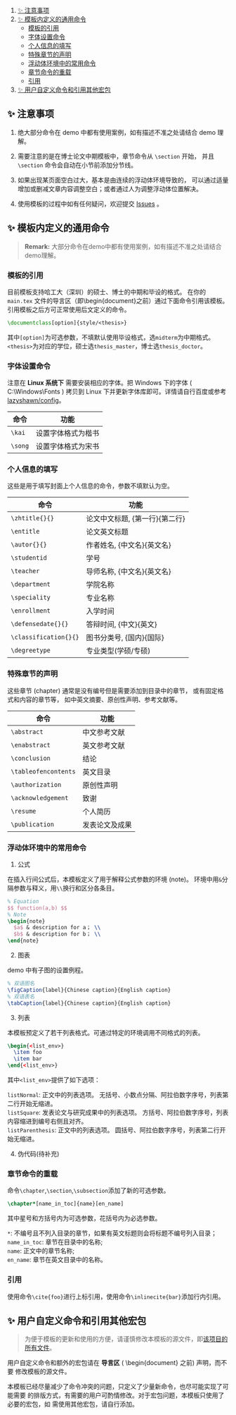 1. [✨ 注意事项](#✨-注意事项)
1. [✨ 模板内定义的通用命令](#✨-模板内定义的通用命令)
    * [模板的引用](#模板的引用)
    * [字体设置命令](#字体设置命令)
    * [个人信息的填写](#个人信息的填写)
    * [特殊章节的声明](#特殊章节的声明)
    * [浮动体环境中的常用命令](#浮动体环境中的常用命令)
    * [章节命令的重载](#章节命令的重载)
    * [引用](#引用)
1. [✨ 用户自定义命令和引用其他宏包](#✨-用户自定义命令和引用其他宏包)


## ✨ 注意事项
1. 绝大部分命令在 demo 中都有使用案例，如有描述不准之处请结合 demo 理解。

1. 需要注意的是在博士论文中期模板中，章节命令从 `\section` 开始，
并且 `\section` 命令会自动在小节前添加分节线。

1. 如果出现某页面空白过大，基本是由连续的浮动体环境导致的，
可以通过适量增加或删减文章内容调整空白；或者通过人为调整浮动体位置解决。

1. 使用模板的过程中如有任何疑问，欢迎提交
[Issues](https://github.com/lazyshawn/hitszthesis/issues) 。

## ✨ 模板内定义的通用命令
> **Remark:** 大部分命令在demo中都有使用案例，如有描述不准之处请结合demo理解。

### 模板的引用
目前模板支持哈工大（深圳）的硕士、博士的中期和毕设的格式。
在你的 `main.tex` 文件的导言区（即\begin{document}之前）通过下面命令引用该模板。
引用模板之后方可正常使用后文定义的命令。
```tex
\documentclass[option]{style/<thesis>}
```
其中`[option]`为可选参数，不填默认使用毕设格式，选`midterm`为中期格式。
`<thesis>`为对应的学位，硕士选`thesis_master`，博士选`thesis_doctor`。

### 字体设置命令
注意在 **Linux 系统下** 需要安装相应的字体。把 Windows 下的字体 ( C:\Windows\Fonts ) 
拷贝到 Linux 下并更新字体库即可。详情请自行百度或参考
[lazyshawn/config](https://github.com/lazyshawn/config/blob/master/TODOs.md#字体配置)。

| 命令    | 功能               |
| ---     | ---                |
| `\kai`  | 设置字体格式为楷书 |
| `\song` | 设置字体格式为宋书 |


### 个人信息的填写
这些是用于填写封面上个人信息的命令，参数不填默认为空。

| 命令                  | 功能                           |
| ---                   | ---                            |
| `\zhtitle{}{}`        | 论文中文标题, {第一行}{第二行} |
| `\entitle`            | 论文英文标题                   |
| `\autor{}{}`          | 作者姓名, {中文名}{英文名}     |
| `\studentid`          | 学号                           |
| `\teacher`            | 导师名称, {中文名}{英文名}     |
| `\department`         | 学院名称                       |
| `\speciality`         | 专业名称                       |
| `\enrollment`         | 入学时间                       |
| `\defensedate{}{}`    | 答辩时间, {中文}{英文}         |
| `\classification{}{}` | 图书分类号, {国内}{国际}       |
| `\degreetype`         | 专业类型(学硕/专硕)            |



### 特殊章节的声明
这些章节 (chapter) 通常是没有编号但是需要添加到目录中的章节，
或有固定格式和内容的章节等，
如中英文摘要、原创性声明、参考文献等。

| 命令                 | 功能           |
| ---                  | ---            |
| `\abstract`          | 中文参考文献   |
| `\enabstract`        | 英文参考文献   |
| `\conclusion`        | 结论           |
| `\tableofencontents` | 英文目录       |
| `\authorization`     | 原创性声明     |
| `\acknowledgement`   | 致谢           |
| `\resume`            | 个人简历       |
| `\publication`       | 发表论文及成果 |


### 浮动体环境中的常用命令
1. 公式  

在插入行间公式后，本模板定义了用于解释公式参数的环境 (note)。
环境中用`&`分隔参数与释义，用`\\`换行和区分各条目。
```tex
% Equation
$$ function(a,b) $$
% Note
\begin{note}
  $a$ & description for a； \\
  $b$ & description for b； \\
\end{note}
```

2. 图表

demo 中有子图的设置例程。
```tex
% 双语图名
\figCaption{label}{Chinese caption}{English caption}
% 双语表名
\tabCaption{label}{Chinese caption}{English caption}
```

3. 列表

本模板预定义了若干列表格式。可通过特定的环境调用不同格式的列表。
```tex
\begin{<list_env>}
  \item foo
  \item bar
\end{<list_env>}
```
其中`<list_env>`提供了如下选项：  

`listNormal`: 正文中的列表选项。
无括号、小数点分隔、阿拉伯数字序号，列表第二行开始无缩进。  
`listSquare`: 发表论文与研究成果中的列表选项。
方括号、阿拉伯数字序号，列表内容缩进到编号右侧且对齐。  
`listParenthesis`: 正文中的列表选项。
圆括号、阿拉伯数字序号，列表第二行开始无缩进。  


4. 伪代码(待补充)

### 章节命令的重载
命令`\chapter`,`\section`,`\subsection`添加了新的可选参数。
```tex
\chapter*[name_in_toc]{name}[en_name]
```
其中星号和方括号内为可选参数，花括号内为必选参数。  

`*`: 不编号且不列入目录的章节，如果有英文标题则会将标题不编号列入目录；  
`name_in_toc`: 章节在目录中的名称;  
`name`: 正文中的章节名称;  
`en_name`: 章节在英文目录中的名称。  

### 引用
使用命令`\cite{foo}`进行上标引用，使用命令`\inlinecite{bar}`添加行内引用。


## ✨ 用户自定义命令和引用其他宏包
> 为便于模板的更新和使用的方便，请谨慎修改本模板的源文件，即[该项目的所有文件](
https://github.com/lazyshawn/hitszthesis)。

用户自定义命令和额外的宏包请在 **导言区** ( \begin{document} 之前) 声明，而不要
修改模板的源文件。

本模板已经尽量减少了命令冲突的问题，只定义了少量新命令，也尽可能实现了可能需要
的排版方式，有需要的用户可酌情修改。对于宏包问题，本模板只使用了必要的宏包，如
需使用其他宏包，请自行添加。

